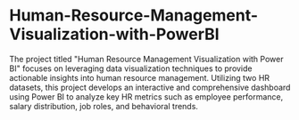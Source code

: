 # Human-Resource-Management-Visualization-with-PowerBI
The project titled "Human Resource Management Visualization with Power BI" focuses on leveraging data visualization techniques to provide actionable insights into human resource management. Utilizing two HR datasets, this project develops an interactive and comprehensive dashboard using Power BI to analyze key HR metrics such as employee performance, salary distribution, job roles, and behavioral trends.
